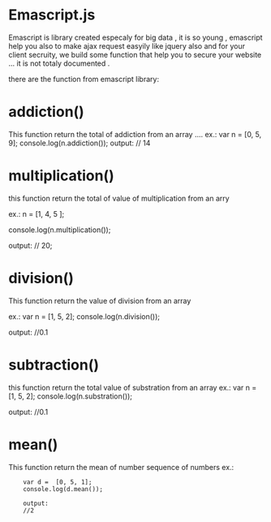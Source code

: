 # Emascript.js
Emascript is library created especaly for big data , it is so young ,
 emascript help you also to make ajax request easyily like jquery also and for your client secruity, we build some function that help you to secure your website ... 
it is not totaly documented .

there are the function from emascript library:

# addiction()
This function return the total of addiction from an array
....
ex.:
var n = [0, 5, 9];
console.log(n.addiction());
output:
// 14

  # multiplication()
  this function return the total of value of multiplication from an arry 
  
  ex.: n = [1, 4, 5 ];
  
  console.log(n.multiplication());
  
  output:
  // 20;

# division()
 This function return the value of division from an array 
 
 ex.:
 var n = [1, 5, 2];
console.log(n.division());

output:
//0.1

# subtraction()
this function return the total value of substration from an array
 ex.:
 var n = [1, 5, 2];
console.log(n.substration());

output:
//0.1

# mean()

This function return the mean of number sequence of numbers 
ex.:  
        
        var d =  [0, 5, 1];
        console.log(d.mean());
        
        output:
        //2
